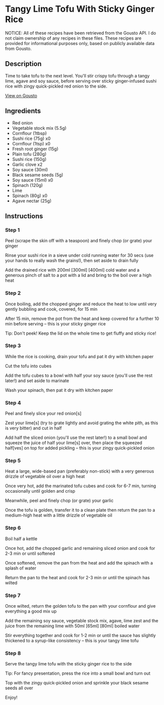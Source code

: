 # Tangy Lime Tofu With Sticky Ginger Rice

NOTICE: All of these recipes have been retrieved from the Gousto API. I do not claim ownership of any recipes in these files. These recipes are provided for informational purposes only, based on publicly available data from Gousto.

## Description

Time to take tofu to the next level. You'll stir crispy tofu through a tangy lime, agave and soy sauce, before serving over sticky ginger-infused sushi rice with zingy quick-pickled red onion to the side. 

[View on Gousto](https://www.gousto.co.uk/recipes/cookbook/tangy-lime-tofu-sticky-ginger-rice)

## Ingredients

- Red onion
- Vegetable stock mix (5.5g)
- Cornflour (1tbsp)
- Sushi rice (75g) x0
- Cornflour (1tsp) x0
- Fresh root ginger (15g)
- Plain tofu (280g)
- Sushi rice (150g)
- Garlic clove x2
- Soy sauce (30ml)
- Black sesame seeds (5g)
- Soy sauce (15ml) x0
- Spinach (120g)
- Lime
- Spinach (80g) x0
- Agave nectar (25g)

## Instructions


### Step 1

Peel (scrape the skin off with a teaspoon) and finely chop (or grate) your ginger

Rinse your sushi rice in a sieve under cold running water for 30 secs (use your hands to really wash the grains!), then set aside to drain fully

Add the drained rice with 200ml<span class="text-danger"> <span class="text-purple">[300ml] </span>[400ml] </span>cold water and a generous pinch of salt to a pot with a lid and bring to the boil over a high heat


### Step 2

Once boiling, add the chopped ginger and reduce the heat to low until very gently bubbling and cook, covered, for 15 min

After 15 min, remove the pot from the heat and keep covered for a further 10 min before serving – this is your sticky ginger rice

Tip: Don't peek! Keep the lid on the whole time to get fluffy and sticky rice!


### Step 3

While the rice is cooking, drain your tofu and pat it dry with kitchen paper

Cut the tofu into cubes

Add the tofu cubes to a bowl with half your soy sauce (you'll use the rest later!) and set aside to marinate

Wash your spinach, then pat it dry with kitchen paper


### Step 4

Peel and finely slice your red onion[s]

Zest your lime[s] (try to grate lightly and avoid grating the white pith, as this is very bitter) and cut in half

Add half the sliced onion (you'll use the rest later!) to a small bowl and squeeze the juice of half your<span class="text-danger"> </span>lime[s] over, then place the squeezed half[ves] on top for added pickling – this is your zingy quick-pickled onion


### Step 5

Heat a large, wide-based pan (preferably non-stick) with a very generous drizzle of vegetable oil over a high heat

Once very hot, add the marinated tofu cubes and cook for 6-7 min, turning occasionally until golden and crisp

Meanwhile, peel and finely chop (or grate) your garlic

Once the tofu is golden, transfer it to a clean plate then return the pan to a medium-high heat with a little drizzle of vegetable oil


### Step 6

Boil half a kettle

Once hot, add the chopped garlic and remaining sliced onion and cook for 2-3 min or until softened

Once softened, remove the pan from the heat and add the spinach with a splash of water

Return the pan to the heat and cook for 2-3 min or until the spinach has wilted


### Step 7

Once wilted, return the golden tofu to the pan with your cornflour and give everything a good mix up

Add the remaining soy sauce, vegetable stock mix, agave, lime zest and the juice from the remaining lime with 50ml <span class="text-purple">[65ml]</span> <span class="text-danger">[80ml]</span> boiled water

Stir everything together and cook for 1-2 min or until the sauce has slightly thickened to a syrup-like consistency – this is your tangy lime tofu

### Step 8

Serve the tangy lime tofu with the sticky ginger rice to the side

Tip: For fancy presentation, press the rice into a small bowl and turn out

Top with the zingy quick-pickled onion and sprinkle your black sesame seeds all over

Enjoy!

